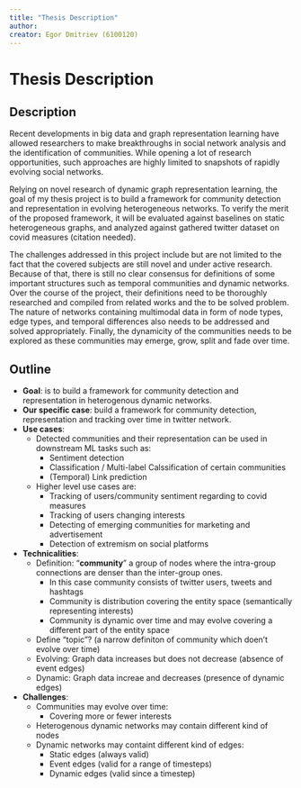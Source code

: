 ```yaml
---
title: "Thesis Description"
author: 
creator: Egor Dmitriev (6100120)
---
```


# Thesis Description

## Description

Recent developments in big data and graph representation learning have allowed researchers to make breakthroughs in social network analysis and the identification of communities. While opening a lot of research opportunities, such approaches are highly limited to snapshots of rapidly evolving social networks. 

Relying on novel research of dynamic graph representation learning, the goal of my thesis project is to build a framework for community detection and representation in evolving heterogeneous networks. To verify the merit of the proposed framework, it will be evaluated against baselines on static heterogeneous graphs, and analyzed against gathered twitter dataset on covid measures (citation needed).

The challenges addressed in this project include but are not limited to the fact that the covered subjects are still novel and under active research. Because of that, there is still no clear consensus for definitions of some important structures such as temporal communities and dynamic networks. Over the course of the project, their definitions need to be thoroughly researched and compiled from related works and the to be solved problem. The nature of networks containing multimodal data in form of node types, edge types, and temporal differences also needs to be addressed and solved appropriately. Finally, the dynamicity of the communities needs to be explored as these communities may emerge, grow, split and fade over time.

## Outline

* **Goal**: is to build a framework for community detection and representation in heterogenous dynamic networks.
* **Our specific case**: build a framework for community detection, representation and tracking over time in twitter network.
* **Use cases**:
  * Detected communities and their representation can be used in downstream ML tasks such as:
    * Sentiment detection
    * Classification / Multi-label Calssification of certain communities
    * (Temporal) Link prediction
  * Higher level use cases are:
    * Tracking of users/community sentiment regarding to covid measures
    * Tracking of users changing interests
    * Detecting of emerging communities for marketing and advertisement
    * Detection of extremism on social platforms
* **Technicalities**:
  * Definition: “**community**” a group of nodes where the intra-group connections are denser than the inter-group ones.
    * In this case community consists of twitter users, tweets and hashtags
    * Community is distribution covering the entity space (semantically representing interests)
    * Community is dynamic over time and may evolve covering a different part of the entity space
  * Define “topic”? (a narrow definiton of community which doen’t evolve over time)
  * Evolving: Graph data increases but does not decrease (absence of event edges)
  * Dynamic: Graph data increae and decreases (presence of dynamic edges)
* **Challenges**:
  * Communities may evolve over time:
    * Covering more or fewer interests
  * Heterogenous dynamic networks may contain different kind of nodes
  * Dynamic networks may containt different kind of edges:
    * Static edges (always valid)
    * Event edges (valid for a range of timesteps)
    * Dynamic edges (valid since a timestep)